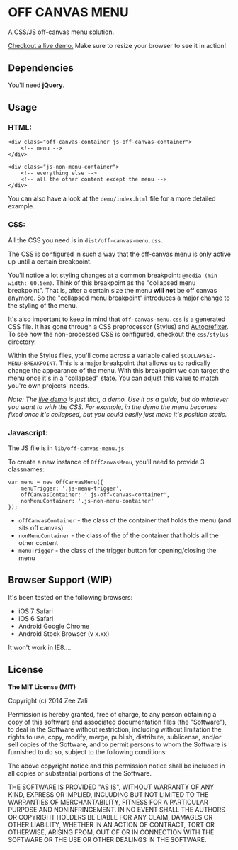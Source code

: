 

# OFF CANVAS MENU

A CSS/JS off-canvas menu solution.

[Checkout a live demo.](http://zeezali.github.io/off-canvas-menu/demo/) Make sure to resize your browser to see it in action!



## Dependencies

You'll need **jQuery**.



## Usage

### HTML:

    <div class="off-canvas-container js-off-canvas-container">
        <!-- menu -->
    </div>

    <div class="js-non-menu-container">
        <!-- everything else -->
        <!-- all the other content except the menu -->
    </div>

You can also have a look at the `demo/index.html` file for a more detailed example.


### CSS:

All the CSS you need is in `dist/off-canvas-menu.css`.

The CSS is configured in such a way that the off-canvas menu is only active up until a certain breakpoint.

You'll notice a lot styling changes at a common breakpoint: `@media (min-width: 60.5em)`. Think of this breakpoint as the "collapsed menu breakpoint". That is, after a certain size the menu **will not** be off canvas anymore. So the "collapsed menu breakpoint" introduces a major change to the styling of the menu.

It's also important to keep in mind that `off-canvas-menu.css` is a generated CSS file. It has gone through a CSS preprocessor (Stylus) and [Autoprefixer](https://github.com/postcss/autoprefixer). To see how the non-processed CSS is configured, checkout the `css/stylus` directory.

Within the Stylus files, you'll come across a variable called `$COLLAPSED-MENU-BREAKPOINT`. This is a major breakpoint that allows us to radically change the appearance of the menu. With this breakpoint we can target the menu once it's in a "collapsed" state. You can adjust this value to match you're own projects' needs.

*Note: The [live demo](http://zeezali.github.io/off-canvas-menu/demo/) is just that, a demo. Use it as a guide, but do whatever you want to with the CSS. For example, in the demo the menu becomes fixed once it's collapsed, but you could easily just make it's position static.*


### Javascript:

The JS file is in `lib/off-canvas-menu.js`

To create a new instance of `OffCanvasMenu`, you'll need to provide 3 classnames:

    var menu = new OffCanvasMenu({
        menuTrigger: '.js-menu-trigger',
        offCanvasContainer: '.js-off-canvas-container',
        nonMenuContainer: '.js-non-menu-container'
    });

* `offCanvasContainer` - the class of the container that holds the menu (and sits off canvas)
* `nonMenuContainer` - the class of the of the container that holds all the other content
* `menuTrigger` - the class of the trigger button for opening/closing the menu


## Browser Support (WIP)

It's been tested on the following browsers:

* iOS 7 Safari
* iOS 6 Safari
* Android Google Chrome
* Android Stock Browser (v x.xx)

It won't work in IE8....


## License

**The MIT License (MIT)**

Copyright (c) 2014 Zee Zali

Permission is hereby granted, free of charge, to any person obtaining a copy
of this software and associated documentation files (the "Software"), to deal
in the Software without restriction, including without limitation the rights
to use, copy, modify, merge, publish, distribute, sublicense, and/or sell
copies of the Software, and to permit persons to whom the Software is
furnished to do so, subject to the following conditions:

The above copyright notice and this permission notice shall be included in all
copies or substantial portions of the Software.

THE SOFTWARE IS PROVIDED "AS IS", WITHOUT WARRANTY OF ANY KIND, EXPRESS OR
IMPLIED, INCLUDING BUT NOT LIMITED TO THE WARRANTIES OF MERCHANTABILITY,
FITNESS FOR A PARTICULAR PURPOSE AND NONINFRINGEMENT. IN NO EVENT SHALL THE
AUTHORS OR COPYRIGHT HOLDERS BE LIABLE FOR ANY CLAIM, DAMAGES OR OTHER
LIABILITY, WHETHER IN AN ACTION OF CONTRACT, TORT OR OTHERWISE, ARISING FROM,
OUT OF OR IN CONNECTION WITH THE SOFTWARE OR THE USE OR OTHER DEALINGS IN THE
SOFTWARE.

